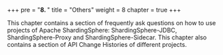 +++
pre = "<b>8. </b>"
title = "Others"
weight = 8
chapter = true
+++

This chapter contains a section of frequently ask questions on how to use projects of Apache ShardingSphere: ShardingSphere-JDBC, ShardingSphere-Proxy and ShardingSphere-Sidecar.
This chapter also contains a section of API Change Histories of different projects.

